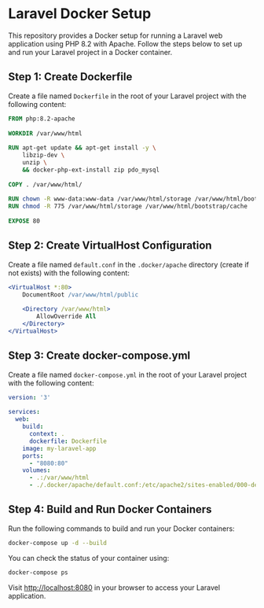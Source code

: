 
# Laravel Docker Setup

This repository provides a Docker setup for running a Laravel web application using PHP 8.2 with Apache. Follow the steps below to set up and run your Laravel project in a Docker container.

## Step 1: Create Dockerfile

Create a file named `Dockerfile` in the root of your Laravel project with the following content:

```Dockerfile
FROM php:8.2-apache
  
WORKDIR /var/www/html
  
RUN apt-get update && apt-get install -y \
    libzip-dev \
    unzip \
    && docker-php-ext-install zip pdo_mysql
  
COPY . /var/www/html/
  
RUN chown -R www-data:www-data /var/www/html/storage /var/www/html/bootstrap/cache
RUN chmod -R 775 /var/www/html/storage /var/www/html/bootstrap/cache
  
EXPOSE 80
```

## Step 2: Create VirtualHost Configuration

Create a file named `default.conf` in the `.docker/apache` directory (create if not exists) with the following content:

```apache
<VirtualHost *:80>
    DocumentRoot /var/www/html/public
     
    <Directory /var/www/html>
        AllowOverride All
    </Directory>
</VirtualHost>
```

## Step 3: Create docker-compose.yml

Create a file named `docker-compose.yml` in the root of your Laravel project with the following content:

```yaml
version: '3'
   
services:
  web:
    build:
      context: .
      dockerfile: Dockerfile
    image: my-laravel-app
    ports:
      - "8080:80"
    volumes:
      - .:/var/www/html
      - ./.docker/apache/default.conf:/etc/apache2/sites-enabled/000-default.conf
```

## Step 4: Build and Run Docker Containers

Run the following commands to build and run your Docker containers:

```bash
docker-compose up -d --build
```

You can check the status of your container using:

```bash
docker-compose ps
```

Visit [http://localhost:8080](http://localhost:8080) in your browser to access your Laravel application.

